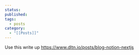 ```yaml
---
status: 
published: 
tags:
  - posts
category:
  - "[[Posts]]"
---
```

Use this write up https://www.dltn.io/posts/blog-notion-nextjs